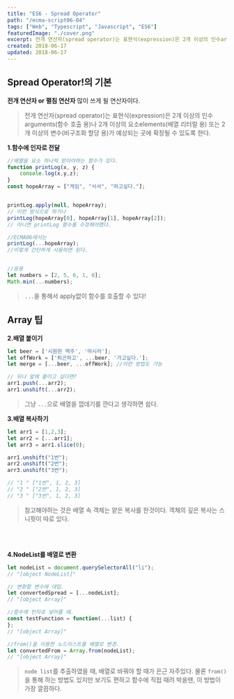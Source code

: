 ```yaml
---
title: "ES6 - Spread Operator"
path: "/ecma-script06-04"
tags: ["Web", "Typescript", "Javascript", "ES6"]
featuredImage: "./cover.png"
excerpt: 전개 연산자(spread operator)는 표현식(expression)은 2개 이상의 인수arguments(함수 호출 용)나 2개 이상의 요소elements(배열 리터럴 용) 또는 2개 이상의 변수(비구조화 할당 용)가 예상되는 곳에 확장될 수 있도록 한다.
created: 2018-06-17
updated: 2018-06-17
---
```


## Spread Operator!의 기본 

**전개 연산자 or 펼침 연산자** 많이 쓰게 될 연산자이다.

>전개 연산자(spread operator)는 표현식(expression)은 2개 이상의 인수arguments(함수 호출 용)나 2개 이상의 요소elements(배열 리터럴 용) 또는 2개 이상의 변수(비구조화 할당 용)가 예상되는 곳에 확장될 수 있도록 한다.

**1.함수에 인자로 전달**
~~~javascript
//배열을 요소 하나씩 받아야하는 함수가 있다.
function printLog(x, y, z) {
    console.log(x,y,z);
}
const hopeArray = ["게임", "사서", "하고싶다."];


printLog.apply(null, hopeArray);
// 이런 방식으로 하거나
printLog(hopeArray[0], hopeArray[1], hopeArray[2]);
// 아니면 printLog 함수를 수정해야했다.

//ECMA06에서는 
printLog(...hopeArray);
//이렇게 간단하게 사용하면 된다.


//응용
let numbers = [2, 5, 6, 1, 0];
Math.min(...numbers);
~~~
> `...`을 통해서 apply없이 함수를 호출할 수 있다!

## Array 팁

**2.배열 붙이기**

~~~javascript
let beer = ['시원한 맥주', '마시러'];
let offWork = ['퇴근하고', ...beer, '가고싶다.'];
let merge = [...beer, ...offWork]; //이런 방법도 가능

// 뒤나 앞에 붙이고 싶다면?
arr1.push(...arr2);
arr1.unshift(...arr2);
~~~
>그냥 `...`으로 배열을 껍데기를 깐다고 생각하면 쉽다.


**3.배열 복사하기**

~~~javascript
let arr1 = [1,2,3];
let arr2 = [...arr1];
let arr3 = arr1.slice(0);

arr1.unshift("1번");
arr2.unshift("2번");
arr3.unshift("3번");

// "1 " ["1번", 1, 2, 3]
// "2 " ["2번", 1, 2, 3]
// "3 " ["3번", 1, 2, 3]
~~~
>참고해야하는 것은 배열 속 객체는 얕은 복사를 한것이다. 객체의 깊은 복사는 스니핏이 따로 있다.


<br><br>


**4.NodeList를 배열로 변환**

~~~javascript
let nodeList = document.querySelectorAll("li");
// "[object NodeList]"

// 변환할 변수에 대입.
let convertedSpread = [...nodeList];  
// "[object Array]"

//함수에 인자로 넣어줄 때.
const testFunction = function(...list) {
};
// "[object Array]"

//from()을 이용한 노드리스트를 배열로 변경.
let convertedFrom = Array.from(nodeList);
// "[object Array]"
~~~
>`node list`를 추출하였을 때, 배열로 바꿔야 할 때가 은근 자주있다. 물론 `from()`을 통해 하는 방법도 있지만 보기도 편하고 함수에 직접 때려 박을땐, 이 방법이 가장 깔끔하다.
